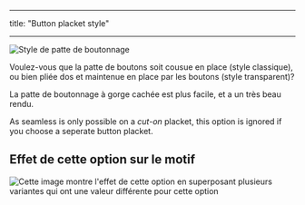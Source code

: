 - - -
title: "Button placket style"
- - -

![Style de patte de boutonnage](buttonplacketstyle.svg)

Voulez-vous que la patte de boutons soit cousue en place (style classique), ou bien pliée dos et maintenue en place par les boutons (style transparent)?

<Tip>

La patte de boutonnage à gorge cachée est plus facile, et a un très beau rendu.

</Tip>

<Note>

As seamless is only possible on a _cut-on_ placket, this option is ignored if you choose a seperate button placket.

</Note>

## Effet de cette option sur le motif

![Cette image montre l'effet de cette option en superposant plusieurs variantes qui ont une valeur différente pour cette option](simone_buttonplacketstyle_sample.svg "Effect of this option on the pattern")
